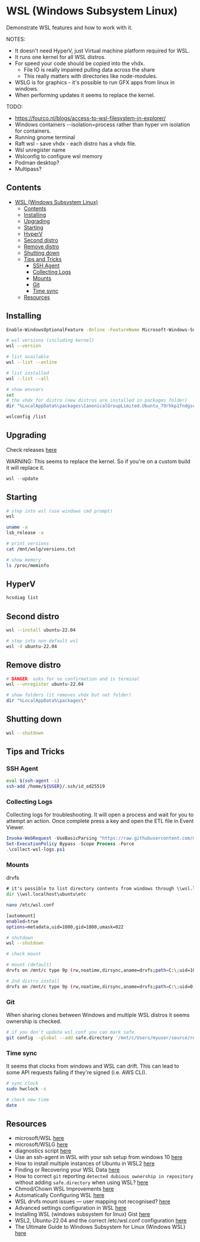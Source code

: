 # WSL (Windows Subsystem Linux)

Demonstrate WSL features and how to work with it.  

NOTES:

* It doesn't need HyperV, just Virtual machine platform required for WSL.  
* It runs one kernel for all WSL distros.  
* For speed your code should be copied into the vhdx.  
  * File IO is really impaired pulling data across the share
  * This really matters with directories like node-modules.  
* WSLG is for graphics - it's possible to run GFX apps from linux in windows.  
* When performing updates it seems to replace the kernel.  

TODO:

* https://fourco.nl/blogs/access-to-wsl-filesystem-in-explorer/
* Windows containers --isolation=process rather than hyper vm isolation for containers.
* Running gnome terminal
* Raft wsl - save vhdx - each distro has a vhdx file.
* Wsl unregister name
* Wslconfig to configure wsl memory  
* Podman desktop?
* Multipass?

## Contents

- [WSL (Windows Subsystem Linux)](#wsl-windows-subsystem-linux)
  - [Contents](#contents)
  - [Installing](#installing)
  - [Upgrading](#upgrading)
  - [Starting](#starting)
  - [HyperV](#hyperv)
  - [Second distro](#second-distro)
  - [Remove distro](#remove-distro)
  - [Shutting down](#shutting-down)
  - [Tips and Tricks](#tips-and-tricks)
    - [SSH Agent](#ssh-agent)
    - [Collecting Logs](#collecting-logs)
    - [Mounts](#mounts)
    - [Git](#git)
    - [Time sync](#time-sync)
  - [Resources](#resources)

## Installing

```sh
Enable-WindowsOptionalFeature -Online -FeatureName Microsoft-Windows-Subsystem-Linux 

# wsl versions (including kernel)
wsl --version

# list available 
wsl --list --online

# list installed
wsl --list --all 

# show envvars 
set
# the vhdx for distro (new distros are installed in packages folder)
dir "%LocalAppData%\packages\CanonicalGroupLimited.Ubuntu_79rhkp1fndgsc\localstate"

wslconfig /list
```

## Upgrading

Check releases [here](https://github.com/microsoft/WSL/releases)  

WARNING: This seems to replace the kernel. So if you're on a custom build it will replace it.  

```powershell
wsl --update
```

## Starting

```sh
# step into wsl (use windows cmd prompt)
wsl

uname -a 
lsb_release -a 

# print versions
cat /mnt/wslg/versions.txt

# show memory
ls /proc/meminfo
```

## HyperV

```sh
hcsdiag list
```

## Second distro

```sh
wsl --install ubuntu-22.04

# step into non default wsl
wsl -d ubuntu-22.04
```

## Remove distro

```sh
# DANGER: asks for no confirmation and is terminal 
wsl --unregister ubuntu-22.04

# show folders (it removes vhdx but not folder)
dir "%LocalAppData%\packages\"
```

## Shutting down

```sh
wsl --shutdown
```

## Tips and Tricks

### SSH Agent

```sh
eval $(ssh-agent -s)
ssh-add /home/${USER}/.ssh/id_ed25519
```

### Collecting Logs

Collecting logs for troubleshooting. It will open a process and wait for you to attempt an action. Once complete press a key and open the ETL file in Event Viewer.  

```ps1
Invoke-WebRequest -UseBasicParsing "https://raw.githubusercontent.com/microsoft/WSL/master/diagnostics/collect-wsl-logs.ps1" -OutFile collect-wsl-logs.ps1
Set-ExecutionPolicy Bypass -Scope Process -Force
.\collect-wsl-logs.ps1
```

### Mounts

drvfs

```cmd
# it's possible to list directory contents from windows through \\wsl.localhost
dir \\wsl.localhost\ubuntu\etc
```

```sh
nano /etc/wsl.conf

[automount]
enabled=true
options=metadata,uid=1000,gid=1000,umask=022

# shutdown 
wsl --shutdown

# check mount

# mount (default)
drvfs on /mnt/c type 9p (rw,noatime,dirsync,aname=drvfs;path=C:\;uid=1000;gid=1000;symlinkroot=/mnt/,mmap,access=client,msize=262144,trans=virtio)

# 2nd distro install
drvfs on /mnt/c type 9p (rw,noatime,dirsync,aname=drvfs;path=C:\;uid=0;gid=0;symlinkroot=/mnt/,mmap,access=client,msize=262144,trans=virtio)
```

### Git

When sharing clones between Windows and multiple WSL distros it seems ownership is checked.  

```sh
# if you don't update wsl.conf you can mark safe.  
git config --global --add safe.directory '/mnt/c/Users/myuser/source/repos/myrepo'
```

### Time sync

It seems that clocks from windows and WSL can drift.  This can lead to some API requests failing if they're signed (i.e. AWS CLI).

```sh
# sync clock
sudo hwclock -s

# check new time
date
```

## Resources

* microsoft/WSL [here](https://github.com/microsoft/WSL)
* microsoft/WSLG [here](https://github.com/microsoft/wslg)
* diagnostics script [here](https://github.com/Microsoft/WSL/blob/master/diagnostics/collect-wsl-logs.ps1)
* Use an ssh-agent in WSL with your ssh setup from windows 10 [here](https://pscheit.medium.com/use-an-ssh-agent-in-wsl-with-your-ssh-setup-in-windows-10-41756755993e)
* How to install multiple instances of Ubuntu in WSL2 [here](https://cloudbytes.dev/snippets/how-to-install-multiple-instances-of-ubuntu-in-wsl2)
* Finding or Recovering your WSL Data [here](https://christopherkibble.com/posts/wsl-vhdx-recovery/)
* How to correct `git` reporting `detected dubious ownership in repository` without adding `safe.directory` when using WSL? [here](https://stackoverflow.com/questions/73485958/how-to-correct-git-reporting-detected-dubious-ownership-in-repository-withou)
* Chmod/Chown WSL Improvements [here](https://devblogs.microsoft.com/commandline/chmod-chown-wsl-improvements/)  
* Automatically Configuring WSL [here](https://devblogs.microsoft.com/commandline/automatically-configuring-wsl/)  
* WSL drvfs mount issues — user mapping not recognised? [here](https://superuser.com/questions/1439265/wsl-drvfs-mount-issues-user-mapping-not-recognised)
* Advanced settings configuration in WSL [here](https://learn.microsoft.com/en-us/windows/wsl/wsl-config#configure-per-distro-launch-settings-with-wslconf)
* Installing WSL (windows subsystem for linux) Gist [here](https://gist.github.com/ecarlson94/283102ffd2f2473d41e7c9965be8fdd4)
* WSL2, Ubuntu-22.04 and the correct /etc/wsl.conf configuration [here](https://basila.medium.com/wsl2-ubuntu-22-04-and-the-correct-etc-wsl-conf-configuration-d332af95d770)  
* The Ultimate Guide to Windows Subsystem for Linux (Windows WSL) [here](https://adamtheautomator.com/windows-subsystem-for-linux/)  
